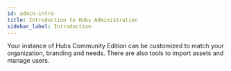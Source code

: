 ```yaml
---
id: admin-intro
title: Introduction to Hubs Administration
sidebar_label: Introduction
---
```


Your instance of Hubs Community Edition can be customized to match your organization, branding and needs.
There are also tools to import assets and manage users.

[//]: # (![Hubs Cloud]&#40;img/hubs-cloud-logo.jpeg&#41;)

[//]: # (**NOTICE: HUBS CLOUD HAS BEEN REPLACED BY COMMUNITY EDITION.**)

[//]: # (**Note: If you're looking for community Edition, which is the replacement for hubs cloud that you can bring anywhere as a dev, checkout [Hubs Community Edition]&#40;https://github.com/Hubs-Foundation/hubs-cloud/tree/master/community-edition&#41;**)
